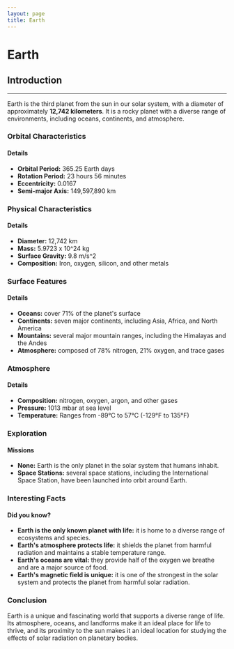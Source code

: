 ```yaml
---
layout: page
title: Earth
---
```


# Earth


## Introduction
---------------

Earth is the third planet from the sun in our solar system, with a diameter of approximately **12,742 kilometers**. It is a rocky planet with a diverse range of environments, including oceans, continents, and atmosphere.

### Orbital Characteristics

#### Details

* **Orbital Period:** 365.25 Earth days
* **Rotation Period:** 23 hours 56 minutes
* **Eccentricity:** 0.0167
* **Semi-major Axis:** 149,597,890 km

### Physical Characteristics

#### Details

* **Diameter:** 12,742 km
* **Mass:** 5.9723 x 10^24 kg
* **Surface Gravity:** 9.8 m/s^2
* **Composition:** Iron, oxygen, silicon, and other metals

### Surface Features

#### Details

* **Oceans:** cover 71% of the planet's surface
* **Continents:** seven major continents, including Asia, Africa, and North America
* **Mountains:** several major mountain ranges, including the Himalayas and the Andes
* **Atmosphere:** composed of 78% nitrogen, 21% oxygen, and trace gases

### Atmosphere

#### Details

* **Composition:** nitrogen, oxygen, argon, and other gases
* **Pressure:** 1013 mbar at sea level
* **Temperature:** Ranges from -89°C to 57°C (-129°F to 135°F)

### Exploration

#### Missions

* **None:** Earth is the only planet in the solar system that humans inhabit.
* **Space Stations:** several space stations, including the International Space Station, have been launched into orbit around Earth.

### Interesting Facts

#### Did you know?

* **Earth is the only known planet with life:** it is home to a diverse range of ecosystems and species.
* **Earth's atmosphere protects life:** it shields the planet from harmful radiation and maintains a stable temperature range.
* **Earth's oceans are vital:** they provide half of the oxygen we breathe and are a major source of food.
* **Earth's magnetic field is unique:** it is one of the strongest in the solar system and protects the planet from harmful solar radiation.

### Conclusion

Earth is a unique and fascinating world that supports a diverse range of life. Its atmosphere, oceans, and landforms make it an ideal place for life to thrive, and its proximity to the sun makes it an ideal location for studying the effects of solar radiation on planetary bodies.
